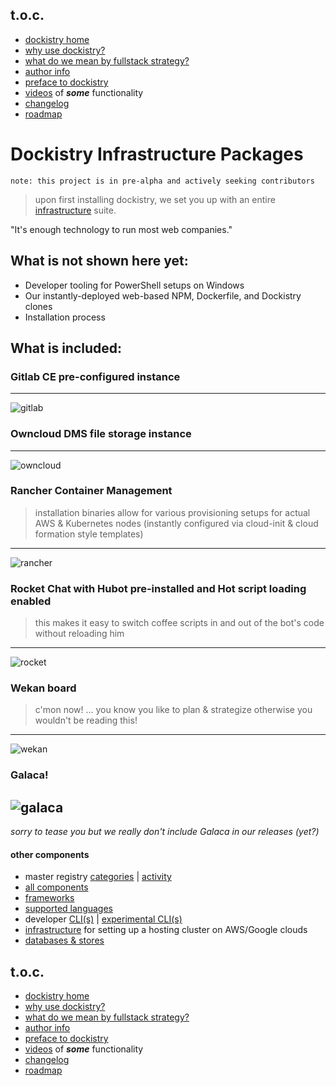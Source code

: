 ## t.o.c.
- [dockistry home](https://github.com/forktheweb/dockistry)
- [why use dockistry?](https://github.com/forktheweb/dockistry/blob/master/docs-why.use.this.md)
- [what do we mean by fullstack strategy?](https://github.com/forktheweb/dockistry#what-is-a-fullstack-strategy)
- [author info](https://labs.stackfork.com:2003/dockistry-contributors/cho)
- [preface to dockistry](https://github.com/forktheweb/dockistry/blob/master/docs-preface.md) 
- [videos](https://github.com/forktheweb/dockistry/blob/master/docs-videos.md) of ***some*** functionality
- [changelog](https://github.com/forktheweb/dockistry/blob/master/changelog.md)
- [roadmap](https://github.com/forktheweb/dockistry/blob/master/roadmap.md)

# Dockistry Infrastructure Packages

`note: this project is in pre-alpha and actively seeking contributors`

> upon first installing dockistry, we set you up with an entire [infrastructure](https://github.com/forktheweb/dockistry/blob/master/docs-why.use.this.md) suite.  

"It's enough technology to run most web companies."

## What is not shown here yet:

- Developer tooling for PowerShell setups on Windows 
- Our instantly-deployed web-based NPM, Dockerfile, and Dockistry clones 
- Installation process

## What is included:

### Gitlab CE pre-configured instance
--------
![gitlab](https://github.com/dockistry/dockistry-assets/blob/master/branding/dockistry/dockistry-gitlab-ce.gif)

### Owncloud DMS file storage instance
--------
![owncloud](https://github.com/dockistry/dockistry-assets/blob/master/branding/dockistry/dockistry-owncloud.gif)

### Rancher Container Management

> installation binaries allow for various provisioning setups for actual AWS & Kubernetes nodes (instantly configured via cloud-init & cloud formation style templates)

--------
![rancher](https://github.com/dockistry/dockistry-assets/blob/master/branding/dockistry/dockistry-rancher.gif)

### Rocket Chat with Hubot pre-installed and Hot script loading enabled
> this makes it easy to switch coffee scripts in and out of the bot's code without reloading him

--------
![rocket](https://github.com/dockistry/dockistry-assets/blob/master/branding/dockistry/dockistry-rocket.gif)

### Wekan board 
> c'mon now! ... you know you like to plan & strategize otherwise you wouldn't be reading this!

--------
![wekan](https://github.com/dockistry/dockistry-assets/blob/master/branding/dockistry/dockistry-wekan.gif)


### Galaca!
![galaca](https://github.com/dockistry/dockistry-assets/blob/master/branding/dockistry/galaca.gif)
--------
*sorry to tease you but we really don't include Galaca in our releases (yet?)*

#### other components
   * master registry [categories](https://labs.stackfork.com:2003/explore/groups) | [activity](https://labs.stackfork.com:2003/explore/projects/starred)
   * [all components](https://github.com/forktheweb/dockistry/blob/master/docs-componentry.md)
   * [frameworks](https://github.com/forktheweb/dockistry/blob/master/docs-frameworks.md) 
   * [supported languages](https://github.com/forktheweb/dockistry/blob/master/docs-languages.md)
   * developer [CLI(s)](https://github.com/forktheweb/dockistry/blob/master/dockistry-cli.md) | [experimental CLI(s)](https://github.com/forktheweb/dockistry/blob/master/docs-experimental-cli.md)
   * [infrastructure](https://github.com/forktheweb/dockistry/blob/master/docs-infrastructure-packages.md) for setting up a hosting cluster on AWS/Google clouds
   * [databases & stores](https://github.com/forktheweb/dockistry/blob/master/docs-database.md)

## t.o.c.
- [dockistry home](https://github.com/forktheweb/dockistry)
- [why use dockistry?](https://github.com/forktheweb/dockistry/blob/master/docs-why.use.this.md)
- [what do we mean by fullstack strategy?](https://github.com/forktheweb/dockistry#what-is-a-fullstack-strategy)
- [author info](https://labs.stackfork.com:2003/dockistry-contributors/cho)
- [preface to dockistry](https://github.com/forktheweb/dockistry/blob/master/docs-preface.md) 
- [videos](https://github.com/forktheweb/dockistry/blob/master/docs-videos.md) of ***some*** functionality
- [changelog](https://github.com/forktheweb/dockistry/blob/master/changelog.md)
- [roadmap](https://github.com/forktheweb/dockistry/blob/master/roadmap.md)
